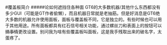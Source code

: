 #覆盖板简介
#####论如何遮挡住各种面
GT6的大多数机器/其他什么东西都没有多少GUI（可能是GT作者偷懒），而且机器日常就是老抽筋。但是好消息是GT6绝大多数的机器允许使用面板，面板与覆盖板不同，它是独立的。有些时候也可以用于其他用途。所有面板都具有红石信号相关功能，通过螺丝刀和表面上的按钮可以~~搞事情~~更改设置。别问我为啥有些覆盖板叫面板，这是我手残取出来的破名字，太蛋疼了。
